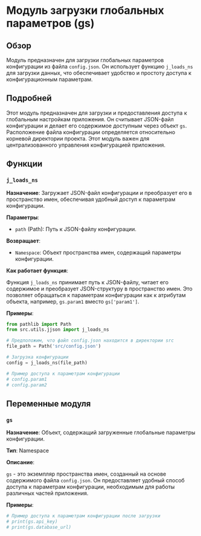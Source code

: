 # Модуль загрузки глобальных параметров (gs)

## Обзор

Модуль предназначен для загрузки глобальных параметров конфигурации из файла `config.json`. Он использует функцию `j_loads_ns` для загрузки данных, что обеспечивает удобство и простоту доступа к конфигурационным параметрам.

## Подробней

Этот модуль предназначен для загрузки и предоставления доступа к глобальным настройкам приложения. Он считывает JSON-файл конфигурации и делает его содержимое доступным через объект `gs`. Расположение файла конфигурации определяется относительно корневой директории проекта. Этот модуль важен для централизованного управления конфигурацией приложения.

## Функции

### `j_loads_ns`

**Назначение**: Загружает JSON-файл конфигурации и преобразует его в пространство имен, обеспечивая удобный доступ к параметрам конфигурации.

**Параметры**:

-   `path` (Path): Путь к JSON-файлу конфигурации.

**Возвращает**:

-   `Namespace`: Объект пространства имен, содержащий параметры конфигурации.

**Как работает функция**:

Функция `j_loads_ns` принимает путь к JSON-файлу, читает его содержимое и преобразует JSON-структуру в пространство имен. Это позволяет обращаться к параметрам конфигурации как к атрибутам объекта, например, `gs.param1` вместо `gs['param1']`.

**Примеры**:

```python
from pathlib import Path
from src.utils.jjson import j_loads_ns

# Предположим, что файл config.json находится в директории src
file_path = Path('src/config.json')

# Загрузка конфигурации
config = j_loads_ns(file_path)

# Пример доступа к параметрам конфигурации
# config.param1
# config.param2
```

## Переменные модуля

### `gs`

**Назначение**: Объект, содержащий загруженные глобальные параметры конфигурации.

**Тип**: Namespace

**Описание**:

`gs` - это экземпляр пространства имен, созданный на основе содержимого файла `config.json`. Он предоставляет удобный способ доступа к параметрам конфигурации, необходимым для работы различных частей приложения.

**Примеры**:

```python
# Пример доступа к параметрам конфигурации после загрузки
# print(gs.api_key)
# print(gs.database_url)